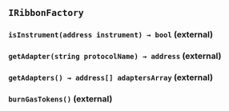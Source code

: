 ## `IRibbonFactory`






### `isInstrument(address instrument) → bool` (external)





### `getAdapter(string protocolName) → address` (external)





### `getAdapters() → address[] adaptersArray` (external)





### `burnGasTokens()` (external)






